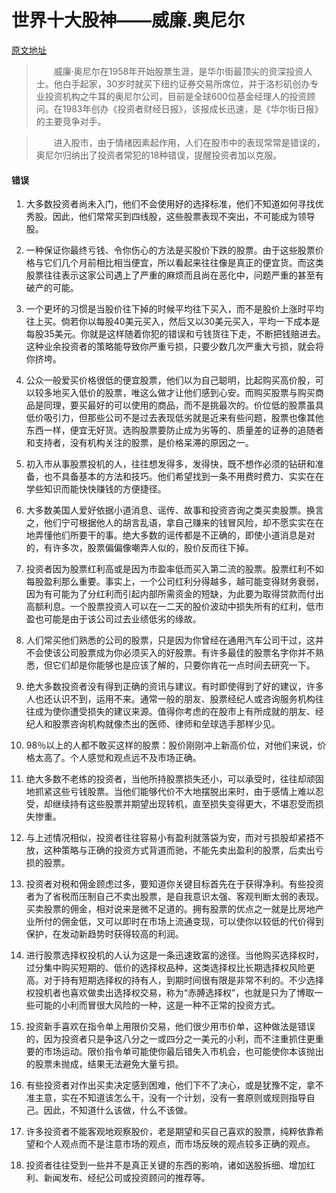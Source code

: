 # 世界十大股神——威廉.奥尼尔

[原文地址](http://www.360doc.com/content/17/0913/19/15694863_686844122.shtml)


>　　威廉·奥尼尔在1958年开始股票生涯，是华尔街最顶尖的资深投资人士。他白手起家，30岁时就买下纽约证券交易所席位，并于洛杉矶创办专业投资机构之牛耳的奥尼尔公司，目前是全球600位基金经理人的投资顾问。在1983年创办《投资者财经日报》，该报成长迅速，是《华尔街日报》的主要竞争对手。

> 　　进入股市，由于情绪因素起作用，人们在股市中的表现常常是错误的，奥尼尔归纳出了投资者常犯的18种错误，提醒投资者加以克服。


#### 错误

1. 大多数投资者尚未入门，他们不会使用好的选择标准，他们不知道如何寻找优秀股。因此，他们常常买到四线股，这些股票表现不突出，不可能成为领导股。


2. 一种保证你最终亏钱、令你伤心的方法是买股价下跌的股票。由于这些股票价格与它们几个月前相比相当便宜，所以看起来往往像是真正的便宜货。而这类股票往往表示这家公司遇上了严重的麻烦而且尚在恶化中，问题严重的甚至有破产的可能。


3. 一个更坏的习惯是当股价往下掉的时候平均往下买入，而不是股价上涨时平均往上买。倘若你以每股40美元买入，然后又以30美元买入，平均一下成本是每股35美元。你就是这样随着你犯的错误和亏钱货往下走，不断把钱赔进去。这种业余投资者的策略能导致你严重亏损，只要少数几次严重大亏损，就会将你挤垮。


4. 公众一般爱买价格很低的便宜股票，他们以为自己聪明，比起购买高价股，可以较多地买入低价的股票，唯这么做才让他们感到心安。而购买股票与购买商品是同理，要买最好的可以使用的商品，而不是挑最次的。价位低的股票虽具低价吸引力，但那些公司不是过去表现低劣就是近来有些问题，股票也像其他东西一样，便宜无好货。选购股票要防止成为劣等的、质量差的证券的追随者和支持者，没有机构关注的股票，是价格呆滞的原因之一。


5. 初入市从事股票投机的人，往往想发得多，发得快，既不想作必须的钻研和准备，也不具备基本的方法和技巧。他们希望找到一条不用费时费力、实实在在学些知识而能快快赚钱的方便捷径。


6. 大多数美国人爱好依据小道消息、谣传、故事和投资咨询之类买卖股票。换言之，他们宁可根据他人的胡言乱语，拿自己赚来的钱冒风险，却不愿实实在在地弄懂他们所要干的事。绝大多数的谣传都是不正确的，即使小道消息是对的，有许多次，股票偏偏像嘲弄人似的，股价反而往下掉。


7. 投资者因为股票红利高或是因为市盈率低而买入第二流的股票。股票红利不如每股盈利那么重要。事实上，一个公司红利分得越多，越可能变得财务衰弱，因为有可能为了分红利而引起内部所需资金的短缺，为此要为取得贷款而付出高额利息。一个股票投资人可以在一二天的股价波动中损失所有的红利，低市盈也可能是由于该公司过去业绩低劣的缘故。


8. 人们常买他们熟悉的公司的股票，只是因为你曾经在通用汽车公司干过，这并不会使该公司股票成为你必须买入的好股票。有许多最佳的股票名字你并不熟悉，但它们却是你能够也是应该了解的，只要你肯花一点时间去研究一下。


9. 绝大多数投资者没有得到正确的资讯与建议。有时即使得到了好的建议，许多人也还认识不到，运用不来。通常一般的朋友、股票经纪人或咨询服务机构往往成为使你遭受损失的建议来源。值得你考虑的在股市上有所成就的朋友、经纪人和股票咨询机构就像杰出的医师、律师和垒球选手那样少见。


10. 98％以上的人都不敢买这样的股票：股价刚刚冲上新高价位，对他们来说，价格太高了。个人感觉和观点远不及市场正确。


11. 绝大多数不老练的投资者，当他所持股票损失还小，可以承受时，往往却顽固地抓紧这些亏钱股票。当他们能够代价不大地摆脱出来时，由于感情上难以忍受，却继续持有这些股票并期望出现转机，直至损失变得更大，不堪忍受而损失惨重。


12. 与上述情况相似，投资者往往容易小有盈利就落袋为安，而对亏损股却紧捂不放，这种策略与正确的投资方式背道而驰，不能先卖出盈利的股票，后卖出亏损的股票。


13. 投资者对税和佣金顾虑过多，要知道你关键目标首先在于获得净利。有些投资者为了省税而压制自己不卖出股票，是自我意识太强、客观判断太弱的表现。买卖股票的佣金，相对说来是微不足道的。拥有股票的优点之一就是比房地产业所付的佣金低，又可以即时在市场上流通变现，可以使你以较低的代价得到保护，在发动新趋势时获得较高的利润。


14. 进行股票选择权投机的人认为这是一条迅速致富的途径。当他购买选择权时，过分集中购买短期的、低价的选择权品种，这类选择权比长期选择权风险更高。对于持有短期选择权的持有人，到期时间很有限是非常不利的。不少选择权投机者也喜欢做卖出选择权交易，称为“赤膊选择权”，也就是只为了博取一些可能的小利而冒很大风险的一种，这是一种不正常的投资方式。


15. 投资新手喜欢在指令单上用限价交易，他们很少用市价单，这种做法是错误的，因为投资者只是争这八分之一或四分之一美元的小利，而不注重抓住更重要的市场运动。限价指令单可能使你最后错失入市机会，也可能使你本该抛出的股票未抛成，结果无法避免大量亏损。


16. 有些投资者对作出买卖决定感到困难，他们下不了决心，或是犹豫不定，拿不准主意，实在不知道该怎么干，没有一个计划，没有一套原则或规则指导自己。因此，不知道什么该做，什么不该做。


17. 许多投资者不能客观地观察股价，老是期望和买自己喜欢的股票，纯粹依靠希望和个人观点而不是注意市场的观点，而市场反映的观点较多正确的观点。



18. 投资者往往受到一些并不是真正关键的东西的影响，诸如送股拆细、增加红利、新闻发布、经纪公司或投资顾问的推荐等。







